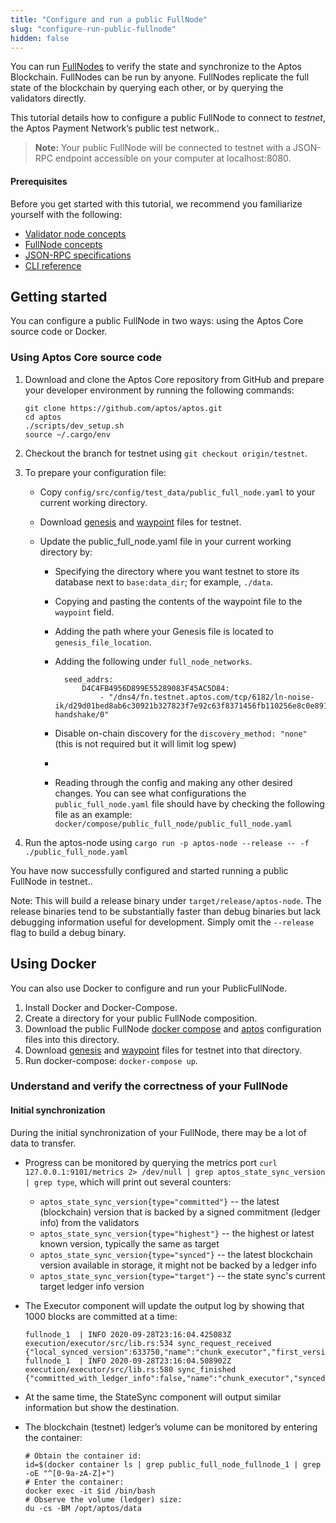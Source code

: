 ```yaml
---
title: "Configure and run a public FullNode"
slug: "configure-run-public-fullnode"
hidden: false
---
```

You can run [FullNodes](/basics/basics-fullnodes) to verify the state and synchronize to the Aptos Blockchain. FullNodes can be run by anyone. FullNodes replicate the full state of the blockchain by querying each other, or by querying the validators directly.

This tutorial details how to configure a public FullNode to connect to *testnet*, the Aptos Payment Network’s public test network..

>
> **Note:** Your public FullNode will be connected to testnet with a JSON-RPC endpoint accessible on your computer at localhost:8080.
>

#### Prerequisites
Before you get started with this tutorial, we recommend you familiarize yourself with the following:
* [Validator node concepts](/basics/basics-validator-nodes) 
* [FullNode concepts](/basics/basics-fullnodes) 
* [JSON-RPC specifications](https://github.com/aptos/aptos/blob/main/json-rpc/json-rpc-spec.md)
* [CLI reference](/tools/cli-reference)


## Getting started
You can configure a public FullNode in two ways: using the Aptos Core source code or Docker.

### Using Aptos Core source code
1. Download and clone the Aptos Core repository from GitHub and prepare your developer environment by running the following commands:
     ```
     git clone https://github.com/aptos/aptos.git
     cd aptos
     ./scripts/dev_setup.sh
     source ~/.cargo/env
     ```

2. Checkout the branch for testnet using `git checkout origin/testnet`.

3. To prepare your configuration file:

     * Copy `config/src/config/test_data/public_full_node.yaml` to your current working directory.

     * Download [genesis](https://testnet.aptos.com/genesis.blob) and [waypoint](https://testnet.aptos.com/waypoint.txt) files for testnet.

     * Update the public_full_node.yaml file in your current working directory by:

       * Specifying the directory where you want testnet to store its database next to `base:data_dir`; for example, `./data`.

       * Copying and pasting the contents of the waypoint file to the `waypoint` field.

       * Adding the path where your Genesis file is located to `genesis_file_location`.
        * Adding the following under `full_node_networks`.

          ```
          	seed_addrs:
                D4C4FB4956D899E55289083F45AC5D84:
                    - "/dns4/fn.testnet.aptos.com/tcp/6182/ln-noise-ik/d29d01bed8ab6c30921b327823f7e92c63f8371456fb110256e8c0e8911f4938/ln-handshake/0"
          ```
        * Disable on-chain discovery for the `discovery_method: "none"` (this is not required but it will limit log spew)
       * 

       * Reading through the config and making any other desired changes. You can see what configurations the `public_full_node.yaml` file should have by checking the following file as an example: `docker/compose/public_full_node/public_full_node.yaml`
4. Run the aptos-node using `cargo run -p aptos-node --release -- -f ./public_full_node.yaml`

You have now successfully configured and started running a public FullNode in testnet..

Note: This will build a release binary under `target/release/aptos-node`. The release binaries tend to be substantially faster than debug binaries but lack debugging information useful for development. Simply omit the `--release` flag to build a debug binary.

## Using Docker

You can also use Docker to configure and run your PublicFullNode.

1. Install Docker and Docker-Compose.
2. Create a directory for your public FullNode composition.
3. Download the public FullNode [docker compose](https://github.com/aptos/aptos/tree/main/docker/compose/public_full_node/docker-compose.yaml) and [aptos](https://github.com/aptos/aptos/tree/main/docker/compose/public_full_node/public_full_node.yaml) configuration files into this directory.
4. Download [genesis](https://testnet.aptos.com/genesis.blob) and [waypoint](https://testnet.aptos.com/waypoint.txt) files for testnet into that directory.
5. Run docker-compose: `docker-compose up`.

### Understand and verify the correctness of your FullNode

#### Initial synchronization
During the initial synchronization of your FullNode, there may be a lot of data to transfer.

* Progress can be monitored by querying the metrics port `curl 127.0.0.1:9101/metrics 2> /dev/null | grep aptos_state_sync_version | grep type`, which will print out several counters:
  * `aptos_state_sync_version{type="committed"}` -- the latest (blockchain) version that is backed by a signed commitment (ledger info) from the validators
  * `aptos_state_sync_version{type="highest"}` -- the highest or latest known version, typically the same as target
  * `aptos_state_sync_version{type="synced"}` -- the latest blockchain version available in storage, it might not be backed by a ledger info
  * `aptos_state_sync_version{type="target"}` -- the state sync's current target ledger info version
* The Executor component will update the output log by showing that 1000 blocks are committed at a time:

  ```
  fullnode_1  | INFO 2020-09-28T23:16:04.425083Z execution/executor/src/lib.rs:534 sync_request_received {"local_synced_version":633750,"name":"chunk_executor","first_version_in_request":633751,"num_txns_in_request":250}
  fullnode_1  | INFO 2020-09-28T23:16:04.508902Z execution/executor/src/lib.rs:580 sync_finished {"committed_with_ledger_info":false,"name":"chunk_executor","synced_to_version":634000}
  ```

* At the same time, the StateSync component will output similar information but show the destination.

* The blockchain (testnet) ledger’s volume can be monitored by entering the container:

  ```
  # Obtain the container id:
  id=$(docker container ls | grep public_full_node_fullnode_1 | grep -oE "^[0-9a-zA-Z]+")
  # Enter the container:
  docker exec -it $id /bin/bash
  # Observe the volume (ledger) size:
  du -cs -BM /opt/aptos/data
  ```